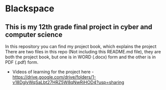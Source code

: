 # Blackspace

## This is my 12th grade final project in cyber and computer science
In this repository you can find my project book, which explains the project
There are two files in this repo (Not including this README.md file), they are both the project book,
but one is in WORD (.docx) form and the other is in PDF (.pdf) form.

 - Videos of learning for the project here - https://drive.google.com/drive/folders/1-v18DglvWqSaLbt27HRZ5W8qNwRiHOD4?usp=sharing
